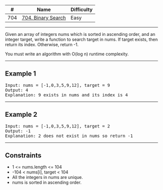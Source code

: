 | #   | Name                                                                           | Difficulty |
| --- | ------------------------------------------------------------------------------ | ---------- |
| 704 | [704. Binary Search](https://leetcode.com/problems/binary-search/description/) | Easy       |

---
Given an array of integers nums which is sorted in ascending order, and an integer target, write a function to search target in nums. If target exists, then return its index. Otherwise, return -1.

You must write an algorithm with O(log n) runtime complexity.

---

## Example 1

<pre>
Input: nums = [-1,0,3,5,9,12], target = 9
Output: 4
Explanation: 9 exists in nums and its index is 4
</pre>

---

## Example 2

<pre>
Input: nums = [-1,0,3,5,9,12], target = 2
Output: -1
Explanation: 2 does not exist in nums so return -1
</pre>

---

## Constraints
- 1 <= nums.length <= 104
- -104 < nums[i], target < 104
- All the integers in nums are unique.
- nums is sorted in ascending order.